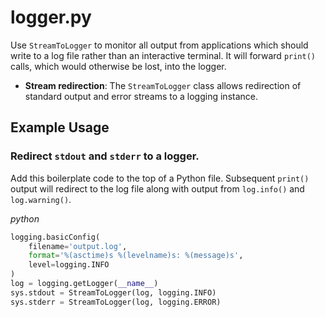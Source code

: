 # logger.py

Use `StreamToLogger` to monitor all output from applications which should write to a log file rather than an interactive terminal. It will forward `print()` calls, which would otherwise be lost, into the logger.

- **Stream redirection**: The `StreamToLogger` class allows redirection of standard output and error streams to a logging instance.

## Example Usage

### Redirect `stdout` and `stderr` to a logger.

Add this boilerplate code to the top of a Python file. Subsequent `print()` output will redirect to the log file along with output from `log.info()` and `log.warning()`.

*python*

```python
logging.basicConfig(
    filename='output.log',
    format='%(asctime)s %(levelname)s: %(message)s',
    level=logging.INFO
)
log = logging.getLogger(__name__)
sys.stdout = StreamToLogger(log, logging.INFO)
sys.stderr = StreamToLogger(log, logging.ERROR)
```
